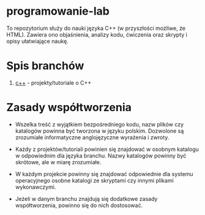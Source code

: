 # programowanie-lab

To repozytorium służy do nauki języka C++ (w przyszłości możliwe, że HTML). Zawiera ono objaśnienia, analizy kodu, ćwiczenia oraz skrypty i opisy ułatwiające naukę.

# Spis branchów

1. [c++](https://github.com/Cimlah/programowanie-lab/tree/c++) - projekty/tutoriale o C++

# Zasady współtworzenia
- Wszelka treść z wyjątkiem bezpośredniego kodu, nazw plików czy katalogów powinna być tworzona w języku polskim. Dozwolone są zrozumiałe informatyczne anglojęzyczne wyrażenia i zwroty.

- Każdy z projektów/tutoriali powinien się znajdować w osobnym katalogu w odpowiednim dla języka branchu. Nazwy katalogów powinny być skrótowe, ale w miarę zrozumiałe.

- W każdym projekcie powinny się znajdować odpowiednie dla systemu operacyjnego osobne katalogi ze skryptami czy innymi plikami wykonawczymi.

- Jeżeli w danym branchu znajdują się dodatkowe zasady współtworzenia, powinno się do nich dostosować.